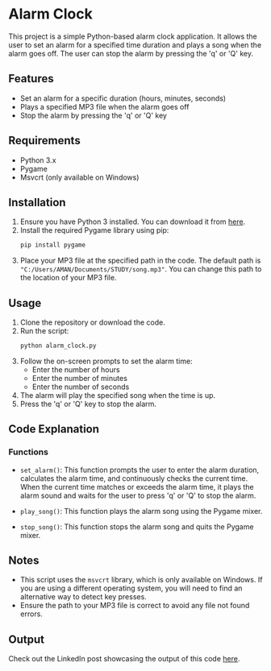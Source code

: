 # Alarm Clock

This project is a simple Python-based alarm clock application. It allows the user to set an alarm for a specified time duration and plays a song when the alarm goes off. The user can stop the alarm by pressing the 'q' or 'Q' key.

## Features
- Set an alarm for a specific duration (hours, minutes, seconds)
- Plays a specified MP3 file when the alarm goes off
- Stop the alarm by pressing the 'q' or 'Q' key

## Requirements
- Python 3.x
- Pygame
- Msvcrt (only available on Windows)

## Installation

1. Ensure you have Python 3 installed. You can download it from [here](https://www.python.org/downloads/).
2. Install the required Pygame library using pip:
    ```bash
    pip install pygame
    ```
3. Place your MP3 file at the specified path in the code. The default path is `"C:/Users/AMAN/Documents/STUDY/song.mp3"`. You can change this path to the location of your MP3 file.

## Usage

1. Clone the repository or download the code.
2. Run the script:
    ```bash
    python alarm_clock.py
    ```
3. Follow the on-screen prompts to set the alarm time:
    - Enter the number of hours
    - Enter the number of minutes
    - Enter the number of seconds
4. The alarm will play the specified song when the time is up.
5. Press the 'q' or 'Q' key to stop the alarm.

## Code Explanation

### Functions

- `set_alarm()`: This function prompts the user to enter the alarm duration, calculates the alarm time, and continuously checks the current time. When the current time matches or exceeds the alarm time, it plays the alarm sound and waits for the user to press 'q' or 'Q' to stop the alarm.

- `play_song()`: This function plays the alarm song using the Pygame mixer.

- `stop_song()`: This function stops the alarm song and quits the Pygame mixer.

## Notes

- This script uses the `msvcrt` library, which is only available on Windows. If you are using a different operating system, you will need to find an alternative way to detect key presses.
- Ensure the path to your MP3 file is correct to avoid any file not found errors.

## Output

Check out the LinkedIn post showcasing the output of this code [here](https://www.linkedin.com/posts/aman-mogal_internpe-python-coding-activity-7078415538175057920-scCi?utm_source=share&utm_medium=member_desktop).


